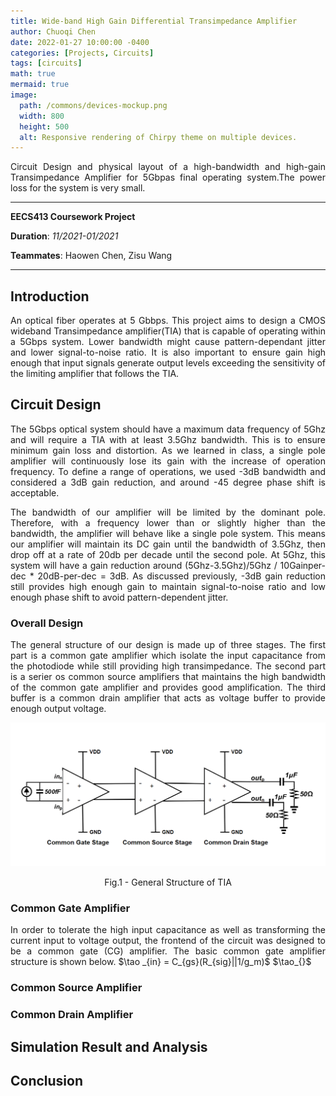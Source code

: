```yaml
---
title: Wide-band High Gain Differential Transimpedance Amplifier
author: Chuoqi Chen
date: 2022-01-27 10:00:00 -0400
categories: [Projects, Circuits]
tags: [circuits]
math: true
mermaid: true
image:
  path: /commons/devices-mockup.png
  width: 800
  height: 500
  alt: Responsive rendering of Chirpy theme on multiple devices.
---
```


<style>body {text-align: justify}</style>

Circuit Design and physical layout of a high-bandwidth and high-gain Transimpedance Amplifier for 5Gbpas final operating system.The power loss for the system is very small. 

---

**EECS413 Coursework Project**

**Duration**: *11/2021-01/2021*

**Teammates**: Haowen Chen, Zisu Wang

---

## Introduction
An optical fiber operates at 5 Gbbps. This project aims to design a CMOS wideband Transimpedance amplifier(TIA) that is capable of operating within a 5Gbps system. Lower bandwidth might cause pattern-dependant jitter and lower signal-to-noise ratio.  It is also important to ensure gain high enough that input signals generate output levels exceeding the sensitivity of the limiting amplifier that follows the TIA.

## Circuit Design
The 5Gbps optical system should have a maximum data frequency of 5Ghz and will require a TIA with at least 3.5Ghz bandwidth. This is to ensure minimum gain loss and distortion. As we learned in class, a single pole amplifier will continuously lose its gain
with the increase of operation frequency. To define a range of operations, we used -3dB bandwidth and considered a 3dB gain reduction, and around -45 degree phase shift is acceptable.

The bandwidth of our amplifier will be limited by the dominant pole. Therefore, with a frequency lower than or slightly higher than the bandwidth, the amplifier will behave like a single pole system. This means our amplifier will maintain its DC gain until the
bandwidth of 3.5Ghz, then drop off at a rate of 20db per decade until the second pole. At 5Ghz, this system will have a gain reduction around (5Ghz-3.5Ghz)/5Ghz / 10Gainper-dec * 20dB-per-dec = 3dB. As discussed previously, -3dB gain reduction still
provides high enough gain to maintain signal-to-noise ratio and low enough phase shift to avoid pattern-dependent jitter.

### Overall Design
The general structure of our design is made up of three stages. The first part is a common gate amplifier which isolate the input capacitance from the photodiode while still providing high transimpedance. The second part is a serier os common source amplifiers that maintains the high bandwidth of the common gate amplifier and provides good amplification. The third buffer is a common drain amplifier that acts as voltage buffer to provide enough output voltage. 

<p align = "center">
<img src = "/assets/img/post/2022-01-27-TIA/3stages.png">
</p>
<p align = "center">
Fig.1 - General Structure of TIA
</p>

### Common Gate Amplifier
In order to tolerate the high input capacitance as well as transforming the current input to voltage output, the frontend of the circuit was designed to be a common gate (CG) amplifier. The basic common gate amplifier structure is shown below.
$\tao _{in} = C_{gs}(R_{sig}||1/g_m)$
$\tao_{}$

### Common Source Amplifier

### Common Drain Amplifier

## Simulation Result and Analysis

## Conclusion